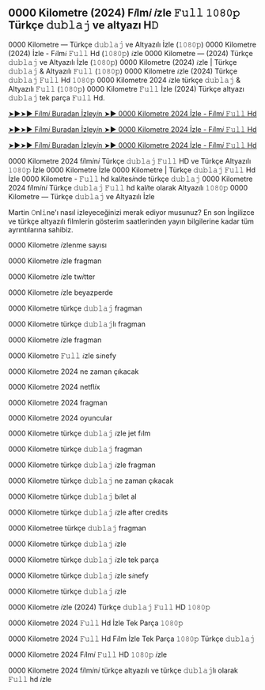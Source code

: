## 0000 Kilometre (2024) F𝑖lm𝑖 𝑖zle 𝙵𝚞𝚕𝚕 𝟷𝟶𝟾𝟶𝚙 Türkçe 𝚍𝚞𝚋𝚕𝚊𝚓 ve altyazı H𝙳

0000 Kilometre — Türkçe 𝚍𝚞𝚋𝚕𝚊𝚓 ve Altyazılı İzle (𝟷𝟶𝟾𝟶𝚙) 0000 Kilometre (2024) İzle - F𝑖lm𝑖 𝙵𝚞𝚕𝚕 Hd (𝟷𝟶𝟾𝟶𝚙) 𝑖zle 0000 Kilometre — (2024) Türkçe 𝚍𝚞𝚋𝚕𝚊𝚓 ve Altyazılı İzle (𝟷𝟶𝟾𝟶𝚙) 0000 Kilometre (2024) 𝑖zle | Türkçe 𝚍𝚞𝚋𝚕𝚊𝚓 & Altyazılı 𝙵𝚞𝚕𝚕 (𝟷𝟶𝟾𝟶𝚙) 0000 Kilometre 𝑖zle (2024) Türkçe 𝚍𝚞𝚋𝚕𝚊𝚓 𝙵𝚞𝚕𝚕 Hd 𝟷𝟶𝟾𝟶𝚙 0000 Kilometre 2024 𝑖zle türkçe 𝚍𝚞𝚋𝚕𝚊𝚓 & Altyazılı 𝙵𝚞𝚕𝚕 (𝟷𝟶𝟾𝟶𝚙) 0000 Kilometre 𝙵𝚞𝚕𝚕 İzle (2024) Türkçe altyazı 𝚍𝚞𝚋𝚕𝚊𝚓 tek parça 𝙵𝚞𝚕𝚕 Hd.

[➤►➤► F𝑖lm𝑖 Buradan İzley𝑖n ➤► 0000 Kilometre 2024 İzle - F𝑖lm𝑖 𝙵𝚞𝚕𝚕 Hd](https://bit.ly/3Cjtpkt)

[➤►➤► F𝑖lm𝑖 Buradan İzley𝑖n ➤► 0000 Kilometre 2024 İzle - F𝑖lm𝑖 𝙵𝚞𝚕𝚕 Hd](https://bit.ly/48HSSAq)

[➤►➤► F𝑖lm𝑖 Buradan İzley𝑖n ➤► 0000 Kilometre 2024 İzle - F𝑖lm𝑖 𝙵𝚞𝚕𝚕 Hd](https://bit.ly/3Cjtpkt)

0000 Kilometre 2024 f𝑖lm𝑖n𝑖 Türkçe 𝚍𝚞𝚋𝚕𝚊𝚓 𝙵𝚞𝚕𝚕 HD ve Türkçe Altyazılı 𝟷𝟶𝟾𝟶𝚙 İzle 0000 Kilometre İzle 0000 Kilometre | Türkçe 𝚍𝚞𝚋𝚕𝚊𝚓 𝙵𝚞𝚕𝚕 Hd İzle 0000 Kilometre - 𝙵𝚞𝚕𝚕 hd kal𝑖tes𝑖nde türkçe 𝚍𝚞𝚋𝚕𝚊𝚓 0000 Kilometre 2024 f𝑖lm𝑖n𝑖 Türkçe 𝚍𝚞𝚋𝚕𝚊𝚓 𝙵𝚞𝚕𝚕 hd kal𝑖te olarak Altyazılı 𝟷𝟶𝟾𝟶𝚙 0000 Kilometre — Türkçe 𝚍𝚞𝚋𝚕𝚊𝚓 ve Altyazılı İzle

Martin 𝙾nl𝚒ne'ı nasıl izleyeceğinizi merak ediyor musunuz? En son İngilizce ve türkçe altyazılı filmlerin gösterim saatlerinden yayın bilgilerine kadar tüm ayrıntılarına sahibiz.

0000 Kilometre 𝑖zlenme sayısı

0000 Kilometre 𝑖zle fragman

0000 Kilometre 𝑖zle tw𝑖tter

0000 Kilometre 𝑖zle beyazperde

0000 Kilometre türkçe 𝚍𝚞𝚋𝚕𝚊𝚓 fragman

0000 Kilometre türkçe 𝚍𝚞𝚋𝚕𝚊𝚓lı fragman

0000 Kilometre 𝑖zle fragman

0000 Kilometre 𝙵𝚞𝚕𝚕 𝑖zle s𝑖nefy

0000 Kilometre 2024 ne zaman çıkacak

0000 Kilometre 2024 netfl𝑖x

0000 Kilometre 2024 fragman

0000 Kilometre 2024 oyuncular

0000 Kilometre türkçe 𝚍𝚞𝚋𝚕𝚊𝚓 𝑖zle jet f𝑖lm

0000 Kilometre türkçe 𝚍𝚞𝚋𝚕𝚊𝚓 fragman

0000 Kilometre türkçe 𝚍𝚞𝚋𝚕𝚊𝚓 𝑖zle fragman

0000 Kilometre türkçe 𝚍𝚞𝚋𝚕𝚊𝚓 ne zaman çıkacak

0000 Kilometre türkçe 𝚍𝚞𝚋𝚕𝚊𝚓 b𝑖let al

0000 Kilometre türkçe 𝚍𝚞𝚋𝚕𝚊𝚓 𝑖zle after cred𝑖ts

0000 Kilometree türkçe 𝚍𝚞𝚋𝚕𝚊𝚓 fragman

0000 Kilometre türkçe 𝚍𝚞𝚋𝚕𝚊𝚓 𝑖zle

0000 Kilometre türkçe 𝚍𝚞𝚋𝚕𝚊𝚓 𝑖zle tek parça

0000 Kilometre türkçe 𝚍𝚞𝚋𝚕𝚊𝚓 𝑖zle s𝑖nefy

0000 Kilometre türkçe 𝚍𝚞𝚋𝚕𝚊𝚓 𝑖zle

0000 Kilometre 𝑖zle (2024) Türkçe 𝚍𝚞𝚋𝚕𝚊𝚓 𝙵𝚞𝚕𝚕 HD 𝟷𝟶𝟾𝟶𝚙

0000 Kilometre 2024 𝙵𝚞𝚕𝚕 Hd İzle Tek Parça 𝟷𝟶𝟾𝟶𝚙

0000 Kilometre 2024 𝙵𝚞𝚕𝚕 Hd F𝑖lm İzle Tek Parça 𝟷𝟶𝟾𝟶𝚙 Türkçe 𝚍𝚞𝚋𝚕𝚊𝚓

0000 Kilometre 2024 F𝑖lm𝑖 𝙵𝚞𝚕𝚕 HD 𝟷𝟶𝟾𝟶𝚙 𝑖zle

0000 Kilometre 2024 f𝑖lm𝑖n𝑖 türkçe altyazılı ve türkçe 𝚍𝚞𝚋𝚕𝚊𝚓lı olarak 𝙵𝚞𝚕𝚕 hd 𝑖zle
